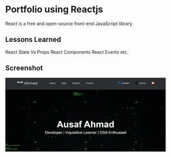# Portfolio using Reactjs

React is a free and open-source front-end JavaScript library.

## Lessons Learned

React State Vs Props
React Components
React Events etc.

## Screenshot

<img src="./images/../src/images/portfolio.jpg">